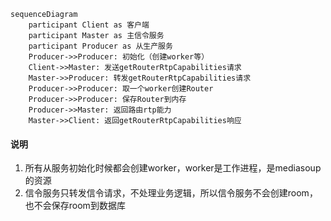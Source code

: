 ```mermaid
sequenceDiagram
    participant Client as 客户端
    participant Master as 主信令服务
    participant Producer as 从生产服务
    Producer->>Producer: 初始化（创建worker等）
    Client->>Master: 发送getRouterRtpCapabilities请求
    Master->>Producer: 转发getRouterRtpCapabilities请求
    Producer->>Producer: 取一个worker创建Router
    Producer->>Producer: 保存Router到内存
    Producer->>Master: 返回路由rtp能力
    Master->>Client: 返回getRouterRtpCapabilities响应
```

#### 说明

  1. 所有从服务初始化时候都会创建worker，worker是工作进程，是mediasoup的资源
  2. 信令服务只转发信令请求，不处理业务逻辑，所以信令服务不会创建room，也不会保存room到数据库
